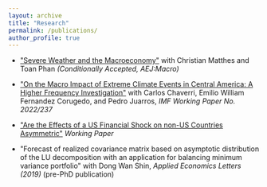 ```yaml
---
layout: archive
title: "Research"
permalink: /publications/
author_profile: true
---
```


*    ["Severe Weather and the Macroeconomy"](https://hskim27.github.io/files/weather_2024.pdf) with Christian Matthes and Toan Phan _(Conditionally Accepted, AEJ:Macro)_

*    ["On the Macro Impact of Extreme Climate Events in Central America: A Higher Frequency Investigation"](https://www.imf.org/en/Publications/WP/Issues/2022/12/02/On-the-Macro-Impact-of-Extreme-Climate-Events-in-Central-America-A-Higher-Frequency-526284) with Carlos Chaverri, Emilio William Fernandez Corugedo, and Pedro Juarros, _IMF Working Paper No. 2022/237_ 

*    ["Are the Effects of a US Financial Shock on non-US Countries Asymmetric"](https://hskim27.github.io/files/us_financial_shock_asymmetric.pdf)  _Working Paper_


* "Forecast of realized covariance matrix based on asymptotic distribution of the LU decomposition with an application for balancing minimum variance portfolio" with Dong Wan Shin, _Applied Economics Letters (2019)_ (pre-PhD publication)
